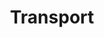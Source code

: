 ---
  title: Transport
  description: School transport and its evolution.
  latitude: -26.173848
  longitude: 28.075190
  cards:
    - poi-005-card-001.md
    - poi-005-card-002.md
    - poi-005-card-003.md
    - poi-005-card-004.md
    - poi-005-card-005.md
    - poi-005-card-006.md
---